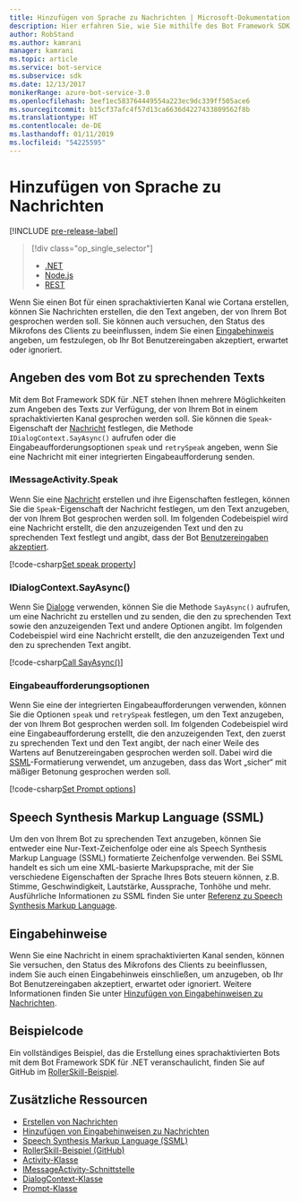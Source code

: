 ```yaml
---
title: Hinzufügen von Sprache zu Nachrichten | Microsoft-Dokumentation
description: Hier erfahren Sie, wie Sie mithilfe des Bot Framework SDK für .NET Nachrichten Sprache hinzufügen.
author: RobStand
ms.author: kamrani
manager: kamrani
ms.topic: article
ms.service: bot-service
ms.subservice: sdk
ms.date: 12/13/2017
monikerRange: azure-bot-service-3.0
ms.openlocfilehash: 3eef1ec583764449554a223ec9dc339ff505ace6
ms.sourcegitcommit: b15cf37afc4f57d13ca6636d4227433809562f8b
ms.translationtype: HT
ms.contentlocale: de-DE
ms.lasthandoff: 01/11/2019
ms.locfileid: "54225595"
---
```

# <a name="add-speech-to-messages"></a>Hinzufügen von Sprache zu Nachrichten

[!INCLUDE [pre-release-label](../includes/pre-release-label-v3.md)]

> [!div class="op_single_selector"]
> - [.NET](../dotnet/bot-builder-dotnet-text-to-speech.md)
> - [Node.js](../nodejs/bot-builder-nodejs-text-to-speech.md)
> - [REST](../rest-api/bot-framework-rest-connector-text-to-speech.md)

Wenn Sie einen Bot für einen sprachaktivierten Kanal wie Cortana erstellen, können Sie Nachrichten erstellen, die den Text angeben, der von Ihrem Bot gesprochen werden soll. Sie können auch versuchen, den Status des Mikrofons des Clients zu beeinflussen, indem Sie einen [Eingabehinweis](bot-builder-dotnet-add-input-hints.md) angeben, um festzulegen, ob Ihr Bot Benutzereingaben akzeptiert, erwartet oder ignoriert.

## <a name="specify-text-to-be-spoken-by-your-bot"></a>Angeben des vom Bot zu sprechenden Texts

Mit dem Bot Framework SDK für .NET stehen Ihnen mehrere Möglichkeiten zum Angeben des Texts zur Verfügung, der von Ihrem Bot in einem sprachaktivierten Kanal gesprochen werden soll. Sie können die `Speak`-Eigenschaft der [Nachricht][IMessageActivity] festlegen, die Methode `IDialogContext.SayAsync()` aufrufen oder die Eingabeaufforderungsoptionen `speak` und `retrySpeak` angeben, wenn Sie eine Nachricht mit einer integrierten Eingabeaufforderung senden.

### <a id="message-speak"></a> IMessageActivity.Speak

Wenn Sie eine [Nachricht][IMessageActivity] erstellen und ihre Eigenschaften festlegen, können Sie die `Speak`-Eigenschaft der Nachricht festlegen, um den Text anzugeben, der von Ihrem Bot gesprochen werden soll. Im folgenden Codebeispiel wird eine Nachricht erstellt, die den anzuzeigenden Text und den zu sprechenden Text festlegt und angibt, dass der Bot [Benutzereingaben akzeptiert](bot-builder-dotnet-add-input-hints.md).

[!code-csharp[Set speak property](../includes/code/dotnet-text-to-speech.cs#Speak1)]

### <a id="say-async"></a> IDialogContext.SayAsync()

Wenn Sie [Dialoge](bot-builder-dotnet-dialogs.md) verwenden, können Sie die Methode `SayAsync()` aufrufen, um eine Nachricht zu erstellen und zu senden, die den zu sprechenden Text sowie den anzuzeigenden Text und andere Optionen angibt. Im folgenden Codebeispiel wird eine Nachricht erstellt, die den anzuzeigenden Text und den zu sprechenden Text angibt.

[!code-csharp[Call SayAsync()](../includes/code/dotnet-text-to-speech.cs#Speak2)]

### <a id="prompt-options"></a> Eingabeaufforderungsoptionen

Wenn Sie eine der integrierten Eingabeaufforderungen verwenden, können Sie die Optionen `speak` und `retrySpeak` festlegen, um den Text anzugeben, der von Ihrem Bot gesprochen werden soll. Im folgenden Codebeispiel wird eine Eingabeaufforderung erstellt, die den anzuzeigenden Text, den zuerst zu sprechenden Text und den Text angibt, der nach einer Weile des Wartens auf Benutzereingaben gesprochen werden soll. Dabei wird die [SSML](#ssml)-Formatierung verwendet, um anzugeben, dass das Wort „sicher“ mit mäßiger Betonung gesprochen werden soll.

[!code-csharp[Set Prompt options](../includes/code/dotnet-text-to-speech.cs#Speak3)]

## <a id="ssml"></a> Speech Synthesis Markup Language (SSML)

Um den von Ihrem Bot zu sprechenden Text anzugeben, können Sie entweder eine Nur-Text-Zeichenfolge oder eine als Speech Synthesis Markup Language (SSML) formatierte Zeichenfolge verwenden. Bei SSML handelt es sich um eine XML-basierte Markupsprache, mit der Sie verschiedene Eigenschaften der Sprache Ihres Bots steuern können, z.B. Stimme, Geschwindigkeit, Lautstärke, Aussprache, Tonhöhe und mehr. Ausführliche Informationen zu SSML finden Sie unter <a href="https://msdn.microsoft.com/en-us/library/hh378377(v=office.14).aspx" target="_blank">Referenz zu Speech Synthesis Markup Language</a>.

## <a name="input-hints"></a>Eingabehinweise

Wenn Sie eine Nachricht in einem sprachaktivierten Kanal senden, können Sie versuchen, den Status des Mikrofons des Clients zu beeinflussen, indem Sie auch einen Eingabehinweis einschließen, um anzugeben, ob Ihr Bot Benutzereingaben akzeptiert, erwartet oder ignoriert. Weitere Informationen finden Sie unter [Hinzufügen von Eingabehinweisen zu Nachrichten](bot-builder-dotnet-add-input-hints.md).

## <a name="sample-code"></a>Beispielcode 

Ein vollständiges Beispiel, das die Erstellung eines sprachaktivierten Bots mit dem Bot Framework SDK für .NET veranschaulicht, finden Sie auf GitHub im <a href="https://github.com/Microsoft/BotBuilder-Samples/tree/v3-sdk-samples/CSharp" target="_blank">RollerSkill-Beispiel</a>.

## <a name="additional-resources"></a>Zusätzliche Ressourcen

- [Erstellen von Nachrichten](bot-builder-dotnet-create-messages.md)
- [Hinzufügen von Eingabehinweisen zu Nachrichten](bot-builder-dotnet-add-input-hints.md)
- <a href="https://msdn.microsoft.com/en-us/library/hh378377(v=office.14).aspx" target="_blank">Speech Synthesis Markup Language (SSML)</a>
- <a href="https://github.com/Microsoft/BotBuilder-Samples/tree/master/CSharp/demo-RollerSkill" target="_blank">RollerSkill-Beispiel (GitHub)</a>
- <a href="https://docs.botframework.com/en-us/csharp/builder/sdkreference/dc/d2f/class_microsoft_1_1_bot_1_1_connector_1_1_activity.html" target="_blank">Activity-Klasse</a>
- <a href="/dotnet/api/microsoft.bot.connector.imessageactivity" target="_blank">IMessageActivity-Schnittstelle</a>
- <a href="/dotnet/api/microsoft.bot.builder.dialogs.internals.dialogcontext" target="_blank">DialogContext-Klasse</a>
- <a href="/dotnet/api/microsoft.bot.builder.dialogs.internals.prompt-2" target="_blank">Prompt-Klasse</a>

[IMessageActivity]: /dotnet/api/microsoft.bot.connector.imessageactivity

